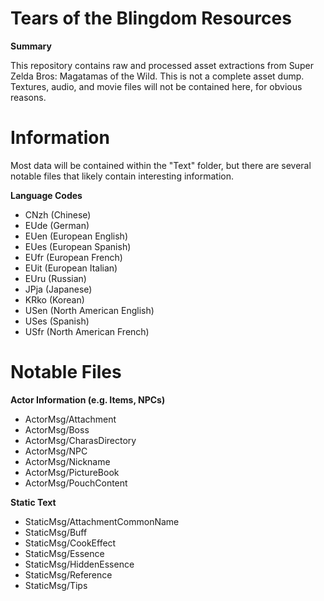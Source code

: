 # Tears of the Blingdom Resources

**Summary**

This repository contains raw and processed asset extractions from Super Zelda Bros: Magatamas of the Wild. This is not a complete asset dump. Textures, audio, and movie files will not be contained here, for obvious reasons.

# Information

Most data will be contained within the "Text" folder, but there are several notable files that likely contain interesting information.

**Language Codes**

- CNzh (Chinese)
- EUde (German)
- EUen (European English)
- EUes (European Spanish)
- EUfr (European French)
- EUit (European Italian)
- EUru (Russian)
- JPja (Japanese)
- KRko (Korean)
- USen (North American English)
- USes (Spanish)
- USfr (North American French)

# Notable Files

**Actor Information (e.g. Items, NPCs)**

- ActorMsg/Attachment
- ActorMsg/Boss
- ActorMsg/CharasDirectory
- ActorMsg/NPC
- ActorMsg/Nickname
- ActorMsg/PictureBook
- ActorMsg/PouchContent

**Static Text**

- StaticMsg/AttachmentCommonName
- StaticMsg/Buff
- StaticMsg/CookEffect
- StaticMsg/Essence
- StaticMsg/HiddenEssence
- StaticMsg/Reference
- StaticMsg/Tips
